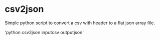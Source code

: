 csv2json
========

Simple python script to convert a csv with header to a flat json array file.

'python csv2json inputcsv outputjson'